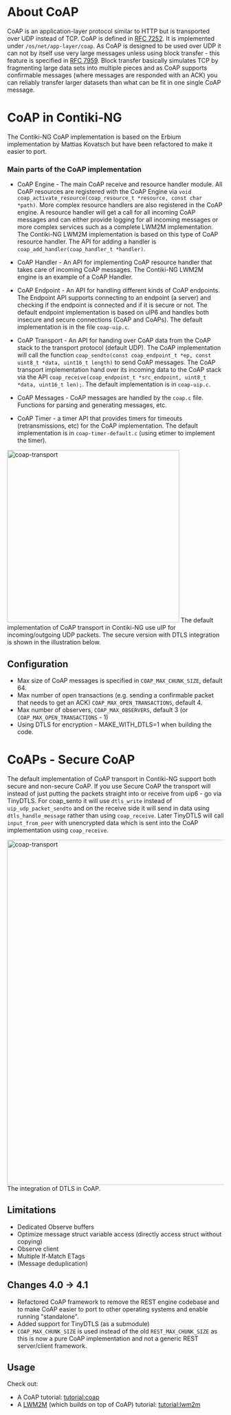 # About CoAP
CoAP is an application-layer protocol similar to HTTP but is transported over UDP instead of TCP. CoAP is 
defined in [RFC 7252]. It is implemented under `/os/net/app-layer/coap`. As CoAP is designed to be used over UDP it can not by itself use very large messages unless using block  transfer - this feature is specified in [RFC 7959]. Block transfer basically simulates TCP by fragmenting large data sets into multiple pieces and as CoAP supports confirmable messages (where messages are responded with an ACK) you can reliably transfer larger datasets than what can be fit in one single CoAP message. 

# CoAP in Contiki-NG
The Contiki-NG CoAP implementation is based on the Erbium implementation by Mattias Kovatsch but have been refactored to make it easier to port. 

### Main parts of the CoAP implementation
* CoAP Engine - The main CoAP receive and resource handler module. All CoAP resources are registered with the CoAP Engine via `void coap_activate_resource(coap_resource_t *resource, const char *path)`. More complex resource handlers are also registered in the CoAP engine. A resource handler will get a call for all incoming CoAP messages and can either provide logging for all incoming messages or more complex services such as a complete LWM2M implementation. The Contiki-NG LWM2M implementation is based on this type of CoAP resource handler. The API for adding a handler is `coap_add_handler(coap_handler_t *handler)`.

* CoAP Handler - An API for implementing CoAP resource handler that takes care of incoming CoAP messages. The Contiki-NG LWM2M engine is an example of a CoAP Handler.

* CoAP Endpoint - An API for handling different kinds of CoAP endpoints. The Endpoint API supports connecting to an endpoint (a server) and checking if the endpoint is connected and if it is secure or not. The default endpoint implementation is based on uIP6 and handles both insecure and secure connections (CoAP and CoAPs).
The default implementation is in the file `coap-uip.c`.

* CoAP Transport - An API for handing over CoAP data from the CoAP stack to the transport protocol (default UDP). The CoAP implementation will call the function `coap_sendto(const coap_endpoint_t *ep, const uint8_t *data, uint16_t length)` to send CoAP messages.
The CoAP transport implementation hand over its incoming data to the CoAP stack via the API   `coap_receive(coap_endpoint_t *src_endpoint, uint8_t *data, uint16_t len);`. The default implementation is in `coap-uip.c`.

* CoAP Messages - CoAP messages are handled by the `coap.c` file. Functions for parsing and generating messages, etc.

* CoAP Timer - a timer API that provides timers for timeouts (retransmissions, etc) for the CoAP implementation. The default implementation is in `coap-timer-default.c` (using etimer to implement the timer).


<img src="images/coap-transport.png" alt="coap-transport" width="400px">
The default implementation of CoAP transport in Contiki-NG use uIP for incoming/outgoing UDP packets. The secure version with DTLS integration is shown in the illustration below.

## Configuration
* Max size of CoAP messages is specified in `COAP_MAX_CHUNK_SIZE`, default 64.
* Max number of open transactions (e.g. sending a confirmable packet that needs to get an ACK) `COAP_MAX_OPEN_TRANSACTIONS`, default 4.
* Max number of observers, `COAP_MAX_OBSERVERS`, default 3 (or `COAP_MAX_OPEN_TRANSACTIONS` - 1)
* Using DTLS for encryption - MAKE_WITH_DTLS=1 when building the code.

# CoAPs - Secure CoAP
The default implementation of CoAP transport in Contiki-NG support both secure and non-secure CoAP. If you use Secure CoAP the transport will instead of just putting the packets straight into or receive from uip6 - go via TinyDTLS. For coap_sento it will use `dtls_write` instead of `uip_udp_packet_sendto` and on the receive side it will send in data using `dtls_handle_message` rather than using `coap_receive`. Later TinyDTLS will call `input_from_peer` with unencrypted data which is sent into the CoAP implementation using `coap_receive`.

<img src="images/coap-dtls.png" alt="coap-transport" width="800px">
The integration of DTLS in CoAP.

## Limitations
- Dedicated Observe buffers
- Optimize message struct variable access (directly access struct without copying)
- Observe client
- Multiple If-Match ETags
- (Message deduplication)

## Changes 4.0 -> 4.1
- Refactored CoAP framework to remove the REST engine codebase and to make CoAP easier to port to other operating systems and enable running "standalone".
- Added support for TinyDTLS (as a submodule)
- `COAP_MAX_CHUNK_SIZE` is used instead of the old `REST_MAX_CHUNK_SIZE` as this is now a pure CoAP implementation 
and not a generic REST server/client framework.

## Usage

Check out:
* A CoAP tutorial: [tutorial:coap]
* A [LWM2M][doc:lwm2m] (which builds on top of CoAP) tutorial: [tutorial:lwm2m]

[tutorial:coap]:https://github.com/contiki-ng/contiki-ng/wiki/Tutorial:-CoAP
[tutorial:lwm2m]:https://github.com/contiki-ng/contiki-ng/wiki/Tutorial:-LWM2M-and-IPSO-Objects
[doc:lwm2m]:https://github.com/contiki-ng/contiki-ng/wiki/Documentation:-LWM2M
[RFC 7252]: https://tools.ietf.org/html/rfc7252
[RFC 7959]: https://tools.ietf.org/html/rfc72959